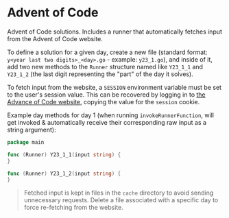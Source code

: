 # Advent of Code
Advent of Code solutions. Includes a runner that automatically fetches input from the Advent of Code website.

To define a solution for a given day, create a new file (standard format: `y<year last two digits>_<day>.go` - example: `y23_1.go`), and inside of it, add two new methods to the `Runner` structure named like `Y23_1_1` and `Y23_1_2` (the last digit representing the "part" of the day it solves).

To fetch input from the website, a `SESSION` environment variable must be set to the user's session value. This can be recovered by logging in to [the Advance of Code website](https://adventofcode.com/), copying the value for the `session` cookie.

Example day methods for day 1 (when running `invokeRunnerFunction`, will get invoked & automatically receive their corresponding raw input as a string argument):

```go
package main

func (Runner) Y23_1_1(input string) {
}

func (Runner) Y23_1_2(input string) {
}
```

> Fetched input is kept in files in the `cache` directory to avoid sending unnecessary requests. Delete a file associated with a specific day to force re-fetching from the website.
